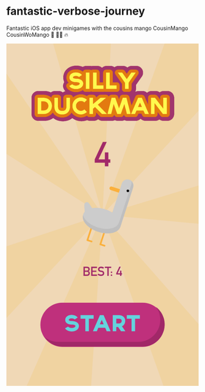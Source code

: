 # fantastic-verbose-journey
Fantastic iOS app dev minigames with the cousins mango CousinMango CousinWoMango
:duck: 👩‍🚀 :fire:

![SillyDuckManMenu alt text](Resources/Promotional-Material/Screens/v2.0/Simulator%20Screen%20Shot%20-%20iPhone%206s%20-%202019-01-23%20at%2019.38.22.png)
